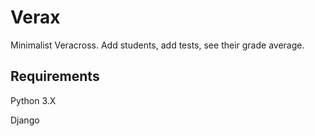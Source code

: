 # Verax
Minimalist Veracross. Add students, add tests, see their grade average.

## Requirements
Python 3.X

Django
